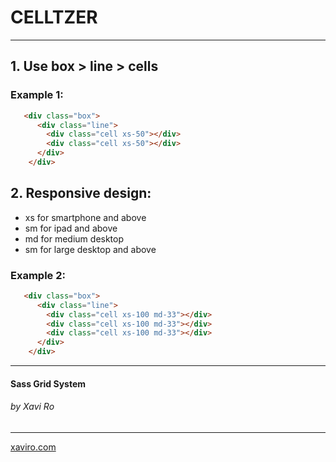 # CELLTZER 
***

## 1. Use box > line > cells

### Example 1:

```html
   <div class="box">
      <div class="line">
        <div class="cell xs-50"></div>
        <div class="cell xs-50"></div>
      </div>
    </div>
```

## 2. Responsive design:
+ xs for smartphone and above
+ sm for ipad and above
+ md for medium desktop
+ sm for large desktop and above


### Example 2:

```html
   <div class="box">
      <div class="line">
        <div class="cell xs-100 md-33"></div>
        <div class="cell xs-100 md-33"></div>
        <div class="cell xs-100 md-33"></div>
      </div>
    </div>
```

***
#### Sass Grid System
###### by Xavi Ro 
***
[xaviro.com](http://www.xaviro.com)
